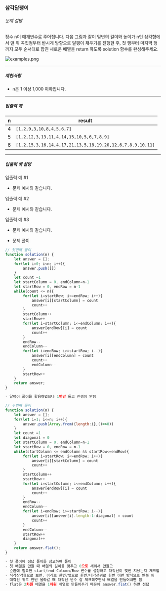 ### 삼각달팽이

###### 문제 설명

정수 n이 매개변수로 주어집니다. 다음 그림과 같이 밑변의 길이와 높이가 n인 삼각형에서 맨 위 꼭짓점부터 반시계 방향으로 달팽이 채우기를 진행한 후, 첫 행부터 마지막 행까지 모두 순서대로 합친 새로운 배열을 return 하도록 solution 함수를 완성해주세요.

![examples.png](https://grepp-programmers.s3.ap-northeast-2.amazonaws.com/files/production/e1e53b93-dcdf-446f-b47f-e8ec1292a5e0/examples.png)

------

##### 제한사항

- n은 1 이상 1,000 이하입니다.

------

##### 입출력 예

| n    | result                                                    |
| ---- | --------------------------------------------------------- |
| 4    | `[1,2,9,3,10,8,4,5,6,7]`                                  |
| 5    | `[1,2,12,3,13,11,4,14,15,10,5,6,7,8,9]`                   |
| 6    | `[1,2,15,3,16,14,4,17,21,13,5,18,19,20,12,6,7,8,9,10,11]` |

------

##### 입출력 예 설명

입출력 예 #1

- 문제 예시와 같습니다.

입출력 예 #2

- 문제 예시와 같습니다.

입출력 예 #3

- 문제 예시와 같습니다.



- 문제 풀이

```javascript
// 첫번째 풀이
function solution(n) {
    let answer = [];
    for(let i=0; i<n; i++){
        answer.push([])
    }
    let count =1
    let startColumn = 0, endColumn=n-1
    let startRow = 0, endRow = n-1
    while(count <= n){
        for(let i=startRow; i<=endRow; i++){
            answer[i][startColumn] = count
            count++
        }
        startColumn++
        startRow++
        for(let i=startColumn; i<=endColumn; i++){
            answer[endRow][i] = count
            count++
        }
        endRow--
        endColumn--
        for(let i=endRow; i>=startRow; i--){
            answer[i][endColumn] = count
            count++
            endColumn--
        }
        startRow++
    }
    return answer;
}

- 달팽이 풀이를 활용하였으나 1번만 돌고 진행이 안됨

// 두번째 풀이
function solution(n) {
    let answer = [];
    for(let i=1; i<=n; i++){
        answer.push(Array.from({length:i},()=>0))
    }
    let count =1
    let diagonal = 0
    let startColumn = 0, endColumn=n-1
    let startRow = 0, endRow = n-1
    while(startColumn <= endColumn && startRow<=endRow){
        for(let i=startRow; i<=endRow; i++){
            answer[i][startColumn] = count
            count++
        }
        startColumn++
        startRow++
        for(let i=startColumn; i<=endColumn; i++){
            answer[endRow][i] = count
            count++
        }
        endRow--
        endColumn--
        for(let i=endRow; i>=startRow; i--){
            answer[i][answer[i].length-1-diagonal] = count
            count++
        }
        endColumn--
        startRow++
        diagonal++
    }
    return answer.flat();
}

- 첫 풀이에 정답 풀이를 참고하여 풀이
- 첫 배열을 만들 때 배열의 길이를 맞추고 0으로 채워서 만들고
- 순환에 필요한 start/end Column/Row 변수를 설정하고 대각선이 몇번 지났는지 체크할 변수도 설정
- 직각삼각형으로 보면, 아래로 한번/옆으로 한번/대각선위로 한번 이런 방식으로 반복 됨
- 대각선 위로 한번 올라갈 때 대각선 변수 잘 체크해주면서 배열을 만들어내면 됨
- flat은 2차원 배열을 1차원 배열로 만들어주기 때문에 answer.flat() 하면 정답
```